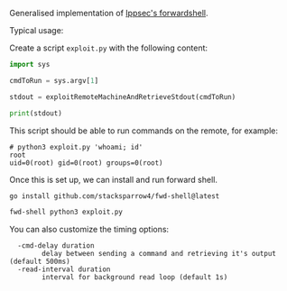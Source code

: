 Generalised implementation of [Ippsec's forwardshell](https://github.com/IppSec/forward-shell/tree/master).

Typical usage:

Create a script `exploit.py` with the following content:

```python
import sys

cmdToRun = sys.argv[1]

stdout = exploitRemoteMachineAndRetrieveStdout(cmdToRun)

print(stdout)
```

This script should be able to run commands on the remote, for example:

```
# python3 exploit.py 'whoami; id'
root
uid=0(root) gid=0(root) groups=0(root)
```

Once this is set up, we can install and run forward shell.

```bash
go install github.com/stacksparrow4/fwd-shell@latest
```

```bash
fwd-shell python3 exploit.py
```

You can also customize the timing options:

```
  -cmd-delay duration
        delay between sending a command and retrieving it's output (default 500ms)
  -read-interval duration
        interval for background read loop (default 1s)
```
